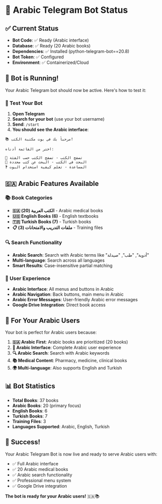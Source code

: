 # 🤖 Arabic Telegram Bot Status

## ✅ Current Status
- **Bot Code**: ✅ Ready (Arabic interface)
- **Database**: ✅ Ready (20 Arabic books)
- **Dependencies**: ✅ Installed (python-telegram-bot==20.8)
- **Bot Token**: ✅ Configured
- **Environment**: ✅ Containerized/Cloud

## 🚀 Bot is Running!

Your Arabic Telegram bot should now be active. Here's how to test it:

### 📱 Test Your Bot
1. **Open Telegram**
2. **Search for your bot** (use your bot username)
3. **Send**: `/start`
4. **You should see the Arabic interface**:

```
📚 مرحباً بك في بوت مكتبة الكتب!

اختر من القائمة أدناه:

📂 تصفح الكتب - تصفح الكتب حسب الفئة
🔎 البحث في الكتب - البحث عن كتب محددة
❓ المساعدة - تعلم كيفية استخدام البوت
```

## 🇸🇦 Arabic Features Available

### 📚 Book Categories
- **🇸🇦 الكتب العربية (20)** - Arabic medical books
- **🇺🇸 English Books (6)** - English textbooks
- **🇹🇷 Turkish Books (7)** - Turkish books
- **📋 ملفات التدريب والامتحانات (3)** - Training files

### 🔍 Search Functionality
- **Arabic Search**: Search with Arabic terms like "أدوية", "طب", "صيدلة"
- **Multi-language**: Search across all languages
- **Smart Results**: Case-insensitive partial matching

### 📱 User Experience
- **Arabic Interface**: All menus and buttons in Arabic
- **Arabic Navigation**: Back buttons, main menu in Arabic
- **Arabic Error Messages**: User-friendly Arabic error messages
- **Google Drive Integration**: Direct book access

## 🎯 For Your Arabic Users

Your bot is perfect for Arabic users because:

1. **🇸🇦 Arabic First**: Arabic books are prioritized (20 books)
2. **📱 Arabic Interface**: Complete Arabic user experience
3. **🔍 Arabic Search**: Search with Arabic keywords
4. **📚 Medical Content**: Pharmacy, medicine, clinical books
5. **🌍 Multi-language**: Also supports English and Turkish

## 📊 Bot Statistics
- **Total Books**: 37 books
- **Arabic Books**: 20 (primary focus)
- **English Books**: 6
- **Turkish Books**: 7
- **Training Files**: 3
- **Languages Supported**: Arabic, English, Turkish

## 🎉 Success!

Your Arabic Telegram Bot is now live and ready to serve Arabic users with:
- ✅ Full Arabic interface
- ✅ 20 Arabic medical books
- ✅ Arabic search functionality
- ✅ Professional menu system
- ✅ Google Drive integration

**The bot is ready for your Arabic users!** 🇸🇦📚
